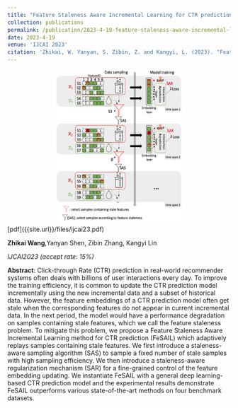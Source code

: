```yaml
---
title: "Feature Staleness Aware Incremental Learning for CTR prediction"
collection: publications
permalink: /publication/2023-4-19-feature-staleness-aware-incremental-learning-for-ctr-prediction
date: 2023-4-19
venue: 'IJCAI 2023'
citation: 'Zhikai, W. Yanyan, S. Zibin, Z. and Kangyi, L. (2023). "Feature Staleness Aware Incremental Learning for CTR prediction" <i>IJCAI 2023</i>. 1(2).'
---
```

<div align=center><img width = '300' height ='350' src ="images/ijcai.png"/></div>
[pdf]({{site.url}}/files/ijcai23.pdf)

   **Zhikai Wang**,Yanyan Shen, Zibin Zhang, Kangyi Lin

   *IJCAI2023 (accept rate: 15%)*

   **Abstract**: Click-through Rate (CTR) prediction in real-world recommender systems often deals with billions of user interactions every day. To improve the training efficiency, it is common to update the CTR prediction model incrementally using the new incremental data and a subset of historical data. However, the feature embeddings of a CTR prediction model often get stale when the corresponding features do not appear in current incremental data. In the next period, the model would have a performance degradation on samples containing stale features, which we call the feature staleness problem. To mitigate this problem, we propose a Feature Staleness Aware Incremental Learning method for CTR prediction (FeSAIL) which adaptively replays samples containing stale features. We first introduce a staleness-aware sampling algorithm (SAS) to sample a fixed number of stale samples with high sampling efficiency. We then introduce a staleness-aware regularization mechanism (SAR) for a fine-grained control of the feature embedding updating. We instantiate FeSAIL with a general deep learning-based CTR prediction model and the experimental results demonstrate FeSAIL outperforms various state-of-the-art methods on four benchmark datasets.